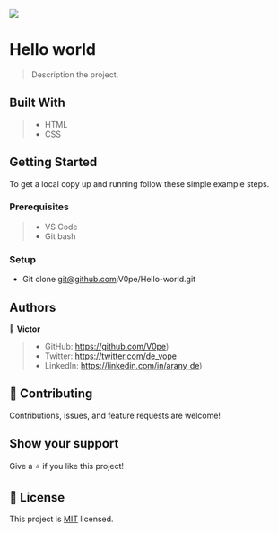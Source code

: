 ![](https://img.shields.io/badge/Microverse-blueviolet)

# Hello world

> Description the project.


## Built With

>- HTML
>- CSS


## Getting Started

To get a local copy up and running follow these simple example steps.

### Prerequisites
>- VS Code
>- Git bash

### Setup
- Git clone
  git@github.com:V0pe/Hello-world.git

## Authors

👤 **Victor**

>- GitHub: https://github.com/V0pe)
>- Twitter: https://twitter.com/de_vope
>- LinkedIn: https://linkedin.com/in/arany_de)


## 🤝 Contributing

Contributions, issues, and feature requests are welcome!


## Show your support

Give a ⭐️ if you like this project!


## 📝 License

This project is [MIT](./MIT.md) licensed.
